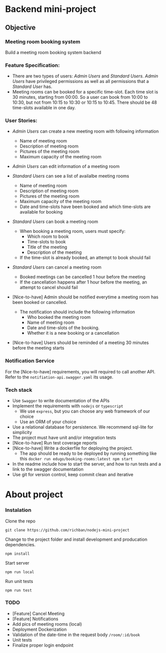 
# Backend mini-project

## Objective

### Meeting room booking system

Build a meeting room booking system backend

### Feature Specification:

- There are two types of users: *Admin Users* and *Standard Users*. *Admin Users* have privileged permissions as well as all permissions that a *Standard User* has.
- Meeting rooms can be booked for a specific time-slot. Each time slot is 30 minutes, starting from 00:00. So a user can book from 10:00 to 10:30, but not from 10:15 to 10:30 or 10:15 to 10:45. There should be 48 time-slots available in one day.

### User Stories:

- *Admin Users* can create a new meeting room with following information
  - Name of meeting room
  - Description of meeting room
  - Pictures of the meeting room
  - Maximum capacity of the meeting room

- *Admin Users* can edit information of a meeting room

- *Standard Users* can see a list of availalbe meeting rooms
  - Name of meeting room
  - Description of meeting room
  - Pictures of the meeting room
  - Maximum capacity of the meeting room
  - Date and time-slots have been booked and which time-slots are available for booking

- *Standard Users* can book a meeting room
  - When booking a meeting room, users must specify:
    - Which room to book
    - Time-slots to book
    - Title of the meeting
    - Description of the meeting
  - If the time-slot is already booked, an attempt to book should fail

- *Standard Users* can cancel a meeting room
  - Booked meetings can be cancelled 1 hour before the meeting
  - If the cancellation happens after 1 hour before the meeting, an attempt to cancel should fail

- [Nice-to-have] Admin should be notified everytime a meeting room has been booked or cancelled.
  - The notification should include the following information
    - Who booked the meeting room
    - Name of meeting room
    - Date and time-slots of the booking.
    - Whether it is a new booking or a cancellation
- [Nice-to-have] Users should be reminded of a meeting 30 minutes before the meeting starts

### Notification Service

For the [Nice-to-have] requirements, you will required to call another API. Refer to the `notifiation-api.swagger.yaml` its usage.

### Tech stack

- Use `Swagger` to write documentation of the APIs
- Implement the requirements with `nodejs` or `typescript`
  - We use `express`, but you can choose any web framework of our choice
  - Use an ORM of your choice
- Use a relational database for persistence. We recommend sql-lite for simplicity
- The project must have unit and/or integration tests
- [Nice-to-have] Run test coverage reports
- [Nice-to-have] Write a dockerfile for deploying the project.
  - The app should be ready to be deployed by running something like this `docker run edugo/booking-rooms:latest npm start`
- In the readme include how to start the server, and how to run tests and a link to the swagger documentation
- Use git for version control, keep commit clean and iterative


# About project

### Instalation

Clone the repo

```
git clone https://github.com/richban/nodejs-mini-project
```

Change to the project folder and install development and producation dependencies.

```
npm install
```

Start server

```
npm run local
```

Run unit tests

```
npm run test
```

### TODO

- [Feature] Cancel Meeting
- [Feature] Notifications
- Add pics of meeting rooms (local)
- Deployment Dockerization
- Validation of the date-time in the request body `/room/:id/book`
- Unit tests
- Finalize proper login endpoint
